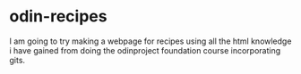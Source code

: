 # odin-recipes
 I am going to try making a webpage for recipes using all the html knowledge i have gained from doing the odinproject foundation course incorporating gits.